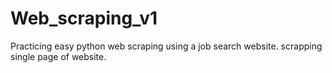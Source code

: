 # Web_scraping_v1
Practicing easy python web scraping using a job search website. 
scrapping single page of website.
